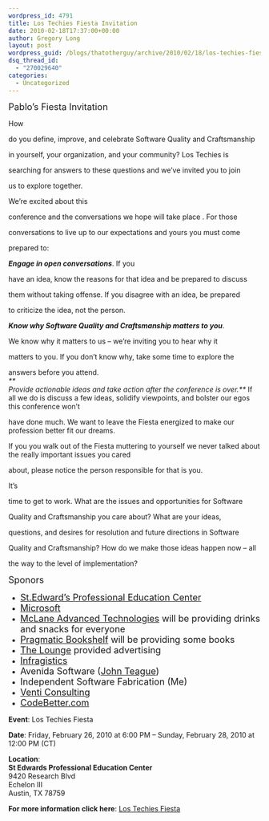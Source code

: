 ```yaml
---
wordpress_id: 4791
title: Los Techies Fiesta Invitation
date: 2010-02-18T17:37:00+00:00
author: Gregory Long
layout: post
wordpress_guid: /blogs/thatotherguy/archive/2010/02/18/los-techies-fiesta-invitation.aspx
dsq_thread_id:
  - "270029640"
categories:
  - Uncategorized
---
```

<span style="font-size: large">Pablo&#8217;s Fiesta Invitation</span>

How
  
do you define, improve, and celebrate Software Quality and Craftsmanship
  
in yourself, your organization, and your community? Los Techies is
  
searching for answers to these questions and we&#8217;ve invited you to join
  
us to explore together.

We&#8217;re excited about this
  
conference and the conversations we hope will take place . For those
  
conversations to live up to our expectations and yours you must come
  
prepared to:

_**Engage in open conversations**_. If you
  
have an idea, know the reasons for that idea and be prepared to discuss
  
them without taking offense. If you disagree with an idea, be prepared
  
to criticize the idea, not the person.

_**Know why Software Quality and Craftsmanship matters to you**_.
  
We know why it matters to us &#8211; we&#8217;re inviting you to hear why it
  
matters to you. If you don&#8217;t know why, take some time to explore the
  
answers before you attend.   
_**  
Provide actionable ideas and take action after the conference is over.**_ If all we do is discuss a few ideas, solidify viewpoints, and bolster our egos this conference won&#8217;t
  
have done much. We want to leave the Fiesta energized to make our profession better fit our dreams.

If you you walk out of the Fiesta muttering to yourself we never talked about the really important issues you cared
  
about, please notice the person responsible for that is you.

It&#8217;s
  
time to get to work. What are the issues and opportunities for Software
  
Quality and Craftsmanship you care about? What are your ideas,
  
questions, and desires for resolution and future directions in Software
  
Quality and Craftsmanship? How do we make those ideas happen now &#8211; all
  
the way to the level of implementation?

<span style="font-size: large">Sponors</span>

  * <span style="font-size: large"><a href="http://www.pec.stedwards.edu/" target="_blank">St.Edward&#8217;s Professional Education Center</a></span>
  * <span style="font-size: large"><a href="http://bing.com/" target="_blank">Microsoft</a></span>
  * <span style="font-size: large"><a href="http://mclaneat.com/" target="_blank">McLane Advanced Technologies</a> will be providing drinks and snacks for everyone </span>
  * <span style="font-size: large"><a href="http://pragprog.com/" target="_blank">Pragmatic Bookshelf</a> will be providing some books </span>
  * <span style="font-size: large"><a href="http://theloungenet.com/" target="_blank">The Lounge</a> provided advertising </span>
  * <span style="font-size: large"><a href="http://infragistics.com/" target="_blank">Infragistics</a></span> 
  * <span style="font-size: large">Avenida Software (<a title="John Teague" href="/blogs/johnteague/about.aspx">John Teague</a>) </span>
  * <span style="font-size: large">Independent Software Fabrication (Me) </span>
  * <a href="http://www.teamventi.com/" target="_blank"><span style="font-size: large">Venti Consulting</span></a>
  * <span style="font-size: large"><a href="http://codebetter.com/" target="_blank">CodeBetter.com</a></span>

**Event**: Los Techies Fiesta

**Date**: Friday, February 26, 2010 at 6:00 PM &#8211; Sunday, February 28, 2010 at 12:00 PM (CT)

**Location**:   
**St Edwards Professional Education Center**  
9420 Research Blvd  
Echelon III  
Austin, TX 78759

**For more information click here**: <a href="http://pablofiesta09.eventbrite.com/" target="_blank">Los Techies Fiesta</a>